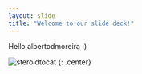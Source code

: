 ```yaml
---
layout: slide
title: "Welcome to our slide deck!"
---
```


Hello albertodmoreira :)

![steroidtocat](https://octodex.github.com/images/steroidtocat.png)
{: .center}
